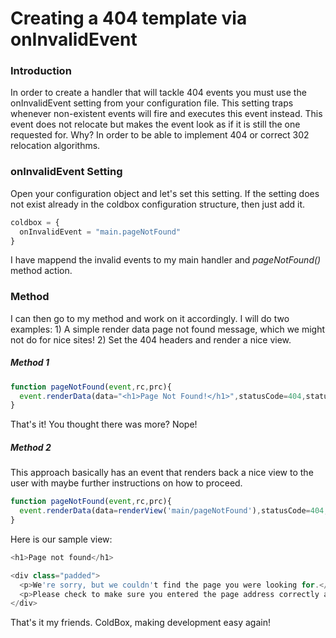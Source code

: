 # Creating a 404 template via onInvalidEvent

### Introduction

In order to create a handler that will tackle 404 events you must use the onInvalidEvent setting from your configuration file. This setting traps whenever non-existent events will fire and executes this event instead. This event does not relocate but makes the event look as if it is still the one requested for. Why? In order to be able to implement 404 or correct 302 relocation algorithms.

### onInvalidEvent Setting
Open your configuration object and let's set this setting. If the setting does not exist already in the coldbox configuration structure, then just add it.

```js
coldbox = {
  onInvalidEvent = "main.pageNotFound"
}
```

I have mappend the invalid events to my main handler and *pageNotFound()* method action.

### Method
I can then go to my method and work on it accordingly. I will do two examples: 1) A simple render data page not found message, which we might not do for nice sites! 2) Set the 404 headers and render a nice view.

##### Method 1

```js
function pageNotFound(event,rc,prc){
  event.renderData(data="<h1>Page Not Found!</h1>",statusCode=404,statusMessage="Page Not Found!");
}
```

That's it! You thought there was more? Nope!

##### Method 2

This approach basically has an event that renders back a nice view to the user with maybe further instructions on how to proceed.

```js
function pageNotFound(event,rc,prc){
  event.renderData(data=renderView('main/pageNotFound'),statusCode=404,statusMessage="Page Not Found!");
}
```

Here is our sample view:

```js
<h1>Page not found</h1>

<div class="padded">
  <p>We're sorry, but we couldn't find the page you were looking for.</p>
  <p>Please check to make sure you entered the page address correctly and try again.</p>
</div>
```

That's it my friends. ColdBox, making development easy again!
